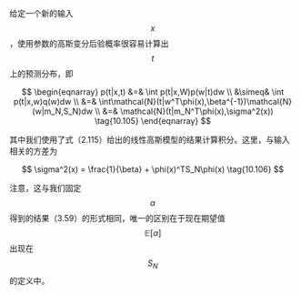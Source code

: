 给定一个新的输入$$ x $$，使用参数的高斯变分后验概率很容易计算出$$ t $$上的预测分布，即     

$$
\begin{eqnarray}
p(t|x,t) &=& \int p(t|x,W)p(w|t)dw \\
&\simeq& \int p(t|x,w)q(w)dw \\
&=& \int\mathcal{N}(t|w^T\phi(x),\beta^{-1})\mathcal{N}(w|m_N,S_N)dw \\
&=& \mathcal{N}(t|m_N^T\phi(x),\sigma^2(x)) \tag{10.105}
\end{eqnarray}
$$    

其中我们使用了式（2.115）给出的线性高斯模型的结果计算积分。这里，与输入相关的方差为    

$$
\sigma^2(x) = \frac{1}{\beta} + \phi(x)^TS_N\phi(x) \tag{10.106}
$$    

注意，这与我们固定$$ \alpha $$得到的结果（3.59）的形式相同，唯一的区别在于现在期望值$$ \mathbb{E}[\alpha] $$出现在$$ S_N $$的定义中。  

